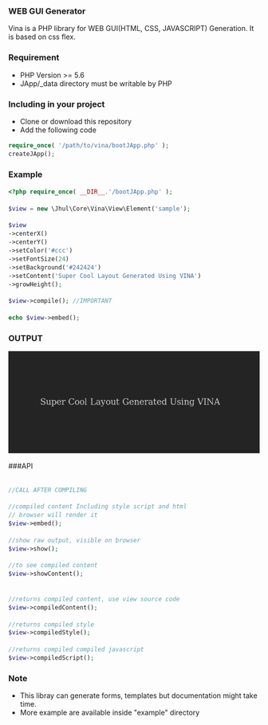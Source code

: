 ### WEB GUI Generator
Vina is a PHP library for WEB GUI(HTML, CSS, JAVASCRIPT) Generation. It is based on css flex.

### Requirement

 - PHP Version >= 5.6
 - JApp/\_data directory must be writable by PHP


### Including in your project

- Clone or download this repository
- Add the following code

```php
require_once( '/path/to/vina/bootJApp.php' );
createJApp();
```

### Example
```php
<?php require_once( __DIR__.'/bootJApp.php' );

$view = new \Jhul\Core\Vina\View\Element('sample');

$view
->centerX()
->centerY()
->setColor('#ccc')
->setFontSize(24)
->setBackground('#242424')
->setContent('Super Cool Layout Generated Using VINA')
->growHeight();

$view->compile(); //IMPORTANT

echo $view->embed();
```
### OUTPUT
![html](screenshot.png?raw=true "php gui screenshot")

###API
```php

//CALL AFTER COMPILING

//compiled content Including style script and html
// browser will render it
$view->embed();

//show raw output, visible on browser
$view->show();

//to see compiled content
$view->showContent();


//returns compiled content, use view source code
$view->compiledContent();

//returns compiled style
$view->compiledStyle();

//returns compiled compiled javascript
$view->compiledScript();

```

### Note
- This libray can generate forms, templates but documentation might take time.
- More example are available inside "example" directory
